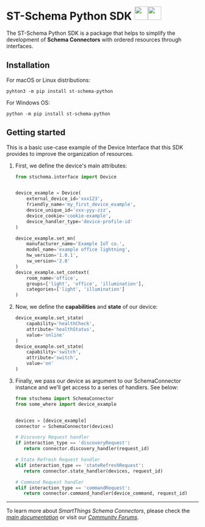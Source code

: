 # ST-Schema Python SDK <img src="https://images.samsung.com/is/image/samsung/p5/au/faq/smartthings/smartthings-icon.png?$ORIGIN_PNG$" width=35><img src="http://assets.stickpng.com/images/5848152fcef1014c0b5e4967.png" width=35>

The ST-Schema Python SDK is a package that helps to simplify the development of 
**Schema Connectors** with ordered resources through interfaces.

## Installation

For macOS or Linux distributions:

    pyhton3 -m pip install st-schema-python
    
For Windows OS:

    python -m pip install st-schema-python
    
## Getting started

This is a basic use-case example of the Device Interface that this SDK provides to 
improve the organization of resources.

1. First, we define the device's main attributes:
    ```python
    from stschema.interface import Device
    
    
    device_example = Device(
        external_device_id='xxx123',
        friendly_name='my_first_device_example', 
        device_unique_id='xxx-yyy-zzz',
        device_cookie='cookie-example',
        device_handler_type='device-profile-id'
    )
    
    device_example.set_mn(
        manufacturer_name='Example IoT co.',
        model_name='example office lightning',
        hw_version='1.0.1',
        sw_version='2.0'
    )
    device_example.set_context(
        room_name='office',
        groups=['light', 'office', 'illumination'],
        categories=['light', 'illumination']
    )
    ```
2. Now, we define the **capabilities** and **state** of our device:

    ```python
    device_example.set_state(
        capability='healthCheck',
        attribute='healthStatus',
        value='online'
    )
    device_example.set_state(
        capability='switch',
        attribute='switch',
        value='on'
    )
    ``` 
3. Finally, we pass our device as argument to our SchemaConnector instance and we'll 
get access to a series of handlers. See below:

    ```python
    from stschema import SchemaConnector
    from some_where import device_example
    
    
    devices = [device_example]
    connector = SchemaConnector(devices)
    
    # Discovery Request handler
    if interaction_type == 'discoveryRequest':
       return connector.discovery_handler(request_id)
   
    # State Refresh Request handler
    elif interaction_type == 'stateRefreshRequest':
       return connector.state_handler(devices, request_id)
    
    # Command Request handler
    elif interaction_type == 'commandRequest':
       return connector.command_handler(device_command, request_id)
    ```

---
To learn more about _SmartThings Schema Connectors_, please check the _[main documentation](https://smartthings.developer.samsung.com/docs/devices/smartthings-schema/schema-basics.html)_
or visit our _[Community Forums](https://community.smartthings.com/)_.
